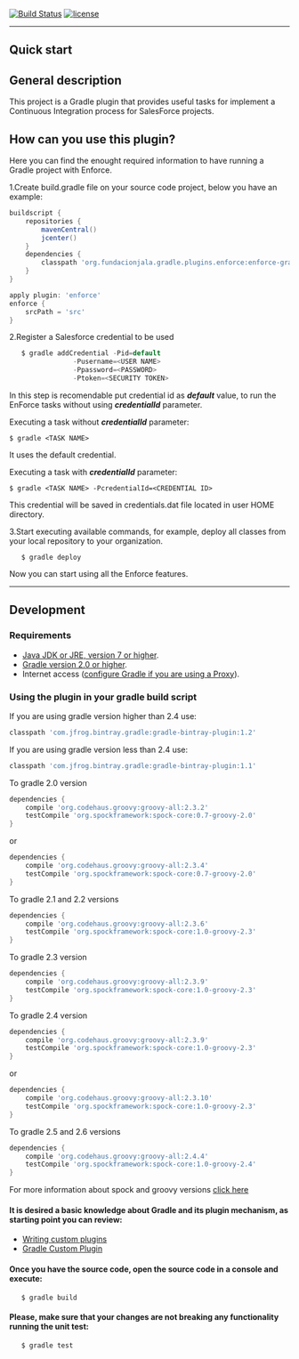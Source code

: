 [![Build Status](https://travis-ci.org/fundacionjala/enforce-gradle-plugin.svg)](https://travis-ci.org/fundacionjala/enforce-gradle-plugin) [![license](http://img.shields.io/badge/license-MIT-brightgreen.svg?style=flat)](https://github.com/fundacionjala/enforce-gradle-plugin/blob/master/LICENSE)

---
Quick start
---

## General description

This project is a Gradle plugin that provides useful tasks for implement a Continuous Integration process for SalesForce projects.

## How can you use this plugin?

Here you can find the enought required information to have running a Gradle project with Enforce.

1.Create build.gradle file on your source code project, below you have an example:

```groovy
buildscript {
    repositories {
        mavenCentral()
        jcenter()
    }
    dependencies {
        classpath 'org.fundacionjala.gradle.plugins.enforce:enforce-gradle-plugin:1.1.1'
    }
}

apply plugin: 'enforce'
enforce {
	srcPath = 'src'
}
```

2.Register a Salesforce credential to be used

```groovy
   $ gradle addCredential -Pid=default
			  	-Pusername=<USER NAME>
			  	-Ppassword=<PASSWORD>
			  	-Ptoken=<SECURITY TOKEN>
```

In this step is recomendable put credential id as ***default*** value, to run the EnForce tasks without using ***credentialId*** parameter.

Executing a task without ***credentialId*** parameter:

	$ gradle <TASK NAME>

It uses the default credential.

Executing a task with ***credentialId*** parameter:

	$ gradle <TASK NAME> -PcredentialId=<CREDENTIAL ID>

This credential will be saved in credentials.dat file located in user HOME directory.

3.Start executing available commands, for example, deploy all classes from your local repository to your organization.

```
   $ gradle deploy
```

Now you can start using all the Enforce features.

---
Development
---

### Requirements
 * [Java JDK or JRE, version 7 or higher](http://java.com/en/).
 * [Gradle version 2.0 or higher](https://gradle.org/docs/current/userguide/installation.html).
 * Internet access ([configure Gradle if you are using a Proxy](https://gradle.org/docs/current/userguide/build_environment.html)).

### Using the plugin in your gradle build script

If you are using gradle version higher than 2.4 use:

```groovy
classpath 'com.jfrog.bintray.gradle:gradle-bintray-plugin:1.2'
```

If you are using gradle version less than 2.4 use:

```groovy
classpath 'com.jfrog.bintray.gradle:gradle-bintray-plugin:1.1'
```

To gradle 2.0 version

```groovy
dependencies {
	compile 'org.codehaus.groovy:groovy-all:2.3.2'
	testCompile 'org.spockframework:spock-core:0.7-groovy-2.0'
}
```
or
```groovy
dependencies {
	compile 'org.codehaus.groovy:groovy-all:2.3.4'
	testCompile 'org.spockframework:spock-core:0.7-groovy-2.0'
}
```

To gradle  2.1 and 2.2 versions

```groovy
dependencies {
	compile 'org.codehaus.groovy:groovy-all:2.3.6'
	testCompile 'org.spockframework:spock-core:1.0-groovy-2.3'
}
```

To gradle  2.3 version

```groovy
dependencies {
	compile 'org.codehaus.groovy:groovy-all:2.3.9'
	testCompile 'org.spockframework:spock-core:1.0-groovy-2.3'
}
```

To gradle  2.4 version

```groovy
dependencies {
	compile 'org.codehaus.groovy:groovy-all:2.3.9'
	testCompile 'org.spockframework:spock-core:1.0-groovy-2.3'
}
```

or

```groovy
dependencies {
	compile 'org.codehaus.groovy:groovy-all:2.3.10'
	testCompile 'org.spockframework:spock-core:1.0-groovy-2.3'
}
```

To gradle  2.5 and 2.6 versions

```groovy
dependencies {
	compile 'org.codehaus.groovy:groovy-all:2.4.4'
	testCompile 'org.spockframework:spock-core:1.0-groovy-2.4'
}
```
 For more information about spock and groovy versions [click here](https://code.google.com/p/spock/wiki/SpockVersionsAndDependencies)


#### It is desired a basic knowledge about Gradle and its plugin mechanism, as starting point you can review:

 * [Writing custom plugins](http://www.gradle.org/docs/current/userguide/custom_plugins.html)
 * [Gradle Custom Plugin](http://www.javacodegeeks.com/2012/08/gradle-custom-plugin.html)

#### Once you have the source code, open the source code in a console and execute:

```
   $ gradle build
```

#### Please, make sure that your changes are not breaking any functionality running the unit test:
```
   $ gradle test
```
